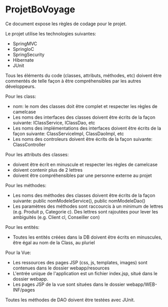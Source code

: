 # ProjetBoVoyage

Ce document expose les règles de codage pour le projet.

Le projet utilise les technologies suivantes:
  - SpringMVC
  - SpringIoC
  - SpringSecurity
  - Hibernate
  - JUnit
  

Tous les éléments du code (classes, attributs, méthodes, etc) doivent être commentés de telle façon à être compréhensibles par 
les autres développeurs.

Pour les class:
  - nom: le nom des classes doit être complet et respecter les règles de camelcase
  - Les noms des interfaces des classes doivent être écrits de la façon suivante: IClassService, IClassDao, etc
  - Les noms des implémentations des interfaces doivent être écrits de la façon suivante: ClassServiceImpl, ClassDaoImpl, etc
  - Les noms des controleurs doivent être écrits de la façon suivante: ClassController
  
Pour les attributs des classes:
  - doivent être écrit en minuscule et respecter les règles de camelcase
  - doivent contenir plus de 2 lettres
  - doivent être compréhensibles par une personne externe au projet
  
Pour les méthodes:
  - Les noms des méthodes des classes doivent être écrits de la façon suivante: public <?> nomModeleService(), public <?> nomModeleDao()
  - Les paramètres des méthodes sont raccourcis à un minimum de lettres (e.g. Produit p, Categorie c). Des lettres sont rajoutées 
  pour lever les ambiguités (e.g. Client cl, Conseiller con)
  
Pour les entités:
  - Toutes les entités créées dans la DB doivent être écrits en minuscules, être égal au nom de la Class, au pluriel
  
Pour la Vue:
  - Les ressources des pages JSP (css, js, templates, images) sont contenues dans le dossier webapp/resources
  - L'entrée unique de l'application est un fichier index.jsp, situé dans le dossier webapp.
  - Les pages JSP de la vue sont situées dans le dossier webapp/WEB-INF/pages
  
Toutes les méthodes de DAO doivent être testées avec JUnit.


